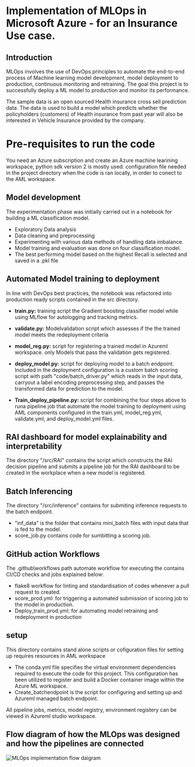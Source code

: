  # Implementation of MLOps in Microsoft Azure - for an Insurance Use case. 

## Introduction
MLOps involves the use of DevOps principles to automate the end-to-end process of 
Machine learning model development, model deployment to production, continuous monitoring and retraining.
The goal this project is to successfully deploy a ML model to production and monitor its performance.

The sample data is an open sourced Health insurance cross sell prediction data.
The data is used to build a model which predicts whether the policyholders (customers) of Health insurance
from past year will also be interested in Vehicle Insurance provided by the company. 

# Pre-requisites to run the code
You need an Azure subscription and create an Azure machine learining workspace, python sdk version 2 is mostly used.
configuration file needed in the project directory when the code is ran locally, in order to conect to the AML workspace.

## Model development
The experimentation phase was initially carried out in a notebook for building a ML classification model.
- Exploratory Data analysis 
- Data cleaning and preprocessing
- Experimenting with various data methods of handling data imbalance.
- Model training and evaluation was done on four classification model.
- The best performing model based on the highest Recall is selected and saved in a .pkl file

## Automated Model training to deployment
In line with DevOps best practices, the notebook was refactored into production ready scripts contained in the src directory.
- **train.py:** training script the Gradient boosting classifier model while using MLflow for autologging and tracking metrics.
- **validate.py:** Modelvalidation script which assesses if the the trained model meets the redeployment criteria
- **model_reg.py:**  script for registering a trained model in Azureml workspace. only Models that pass the validation gets registered.
- **deploy_model.py:** script for deploying model to a batch endpoint. Included in the deployment configuration is a custom batch scoring script with path "code/batch_driver.py"
  which reads in the input data, carryout a label encoding preprocessing step, and passes the transformed data for prediction to the model.
  
- **Train_deploy_pipeline.py:** script for combining the four steps above to runa pipeline job that automate the model training to deployment
  using AML components configured in the train.yml, model_reg.yml, validate.yml, and deploy_model.yml files.

## RAI dashboard for model explainability and interpretability
The directory "/src/RAI" contains the script which constructs the RAI decision pipeline and submits a pipeline job for the RAI dashboard to be created in the workplace when a new model is registered.

## Batch Inferencing
The directory "/src/inference" contains for submiting inference requests to the batch endpoint. 
- "inf_data" is the folder that contains mini_batch files with input data that is fed to the model.
- score_job.py contains code for sumbitting a scoring job.

## GitHub action Workflows
The .github\workflows path automate workflow for executing the contains CI/CD checks and jobs explained below:
- flake8 workflow for linting and standardisation of codes whenever a pull request to created.
- score_prod.yml: for triggering a automated submission of scoring job to the model in production.
- Deploy_train_prod.yml: for automating model retraining and redeployment in production

## setup
This directory contains stand alone scripts or cofiguration files for setting up requires resources in AML workspace
- The conda.yml file specifies the virtual environment dependencies required to execute the code for this project.
  This configuration has been utilized to register and build a Docker container image within the Azure ML workspace.
- Create_batchendpoint is the script for configuring and setting up and Azureml managed batch endpoint.

All pipeline jobs, metrics, model registry, environment registery can be viewed in Azureml studio workspace.

## Flow diagram of how the MLOps was designed and how the pipelines are connected

![MLOps implementation flow daigram](https://github.com/PatriciaInyang/MLOps-implementation-in-Azure/assets/115210334/f13e3bf8-f12a-4e18-be5f-e980a0399fa1)




